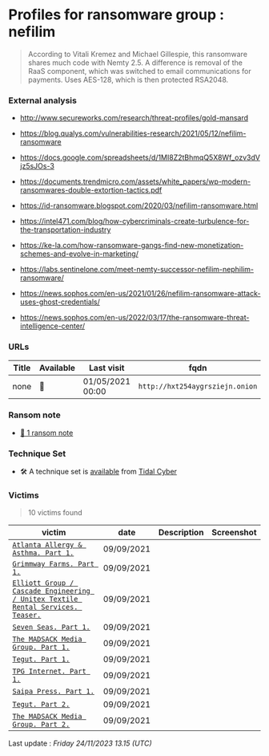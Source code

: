 # Profiles for ransomware group : **nefilim**


> According to Vitali Kremez and Michael Gillespie, this ransomware shares much code with Nemty 2.5. A difference is removal of the RaaS component, which was switched to email communications for payments. Uses AES-128, which is then protected RSA2048.

### External analysis
- http://www.secureworks.com/research/threat-profiles/gold-mansard

- https://blog.qualys.com/vulnerabilities-research/2021/05/12/nefilim-ransomware

- https://docs.google.com/spreadsheets/d/1MI8Z2tBhmqQ5X8Wf_ozv3dVjz5sJOs-3

- https://documents.trendmicro.com/assets/white_papers/wp-modern-ransomwares-double-extortion-tactics.pdf

- https://id-ransomware.blogspot.com/2020/03/nefilim-ransomware.html

- https://intel471.com/blog/how-cybercriminals-create-turbulence-for-the-transportation-industry

- https://ke-la.com/how-ransomware-gangs-find-new-monetization-schemes-and-evolve-in-marketing/

- https://labs.sentinelone.com/meet-nemty-successor-nefilim-nephilim-ransomware/

- https://news.sophos.com/en-us/2021/01/26/nefilim-ransomware-attack-uses-ghost-credentials/

- https://news.sophos.com/en-us/2022/03/17/the-ransomware-threat-intelligence-center/

### URLs
| Title | Available | Last visit | fqdn | Screenshot 
|---|---|---|---|---|
| none | 🔴 | 01/05/2021 00:00 | `http://hxt254aygrsziejn.onion` | ❌ | 


### Ransom note
* [📝 1 ransom note](notes/nefilim)

### Technique Set

* 🛠️ A technique set is [available](https://app.tidalcyber.com/share/techniqueset/d91c481e-c004-46a5-8dcd-d519d8c85328) from [Tidal Cyber](https://www.tidalcyber.com/)


### Victims

> 10 victims found

| victim | date | Description | Screenshot | 
|---|---|---|---|
| [`Atlanta Allergy & Asthma. Part 1.`](https://google.com/search?q=Atlanta+Allergy+%26+Asthma.+Part+1.) | 09/09/2021 |   |   |
| [`Grimmway Farms. Part 1.`](https://google.com/search?q=Grimmway+Farms.+Part+1.) | 09/09/2021 |   |   |
| [`Elliott Group / Cascade Engineering / Unitex Textile Rental Services. Teaser.`](https://google.com/search?q=Elliott+Group+%2F+Cascade+Engineering+%2F+Unitex+Textile+Rental+Services.+Teaser.) | 09/09/2021 |   |   |
| [`Seven Seas. Part 1.`](https://google.com/search?q=Seven+Seas.+Part+1.) | 09/09/2021 |   |   |
| [`The MADSACK Media Group. Part 1.`](https://google.com/search?q=The+MADSACK+Media+Group.+Part+1.) | 09/09/2021 |   |   |
| [`Tegut. Part 1.`](https://google.com/search?q=Tegut.+Part+1.) | 09/09/2021 |   |   |
| [`TPG Internet. Part 1.`](https://google.com/search?q=TPG+Internet.+Part+1.) | 09/09/2021 |   |   |
| [`Saipa Press. Part 1.`](https://google.com/search?q=Saipa+Press.+Part+1.) | 09/09/2021 |   |   |
| [`Tegut. Part 2.`](https://google.com/search?q=Tegut.+Part+2.) | 09/09/2021 |   |   |
| [`The MADSACK Media Group. Part 2.`](https://google.com/search?q=The+MADSACK+Media+Group.+Part+2.) | 09/09/2021 |   |   |



Last update : _Friday 24/11/2023 13.15 (UTC)_
